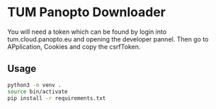 # TUM Panopto Downloader
You will need a token which can be found by login into tum.cloud.panopto.eu and opening the developer pannel. Then go to APplication, Cookies and copy the csrfToken.

## Usage
```sh
python3 -m venv .
source bin/activate
pip install -r requirements.txt
```

